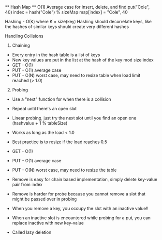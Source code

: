 ** Hash Map **
O(1) Average case for insert, delete, and find
put("Cole", 40)
index = hash("Cole") % sizeMap
map[index] = "Cole", 40

Hashing - O(K) where K = size(key)
Hashing should decorrelate keys, like the hashes of similar
keys should create very different hashes

Handling Collisions
 1. Chaining
  - Every entry in the hash table is a list of keys
  - New key values are put in the list at the hash of the
    key mod size index
  - GET - O(1)
  - PUT - O(1) average case
  - PUT - O(N) worst case, may need to resize table when
    load limit reached (> 1.0)
 2. Probing
  - Use a "next" function for when there is a collision
  - Repeat until there's an open slot
  - Linear probing, just try the next slot until you find an
    open one (hashvalue + 1 % tableSize)
  - Works as long as the load < 1.0
  - Best practice is to resize if the load reaches 0.5
  - GET - O(1)
  - PUT - O(1) average case
  - PUT - O(N) worst case, may need to resize the table

 - Remove is easy for chain based implementation, simply
   delete key-value pair from index
 - Remove is harder for probe because you cannot remove
   a slot that might be passed over in probing
 - When you remove a key, you occupy the slot with an
   inactive value!!
 - When an inactive slot is encountered while probing for
   a put, you can replace inactive with new key-value
 - Called lazy deletion

